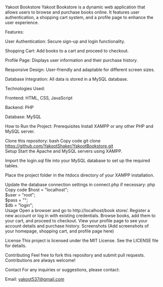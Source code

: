 Yakoot Bookstore
Yakoot Bookstore is a dynamic web application that allows users to browse and purchase books online. It features user authentication, a shopping cart system, and a profile page to enhance the user experience.

Features:

User Authentication: Secure sign-up and login functionality.

Shopping Cart: Add books to a cart and proceed to checkout.

Profile Page: Displays user information and their purchase history.

Responsive Design: User-friendly and adaptable for different screen sizes.

Database Integration: All data is stored in a MySQL database.


Technologies Used:

Frontend: HTML, CSS, JavaScript

Backend: PHP

Database: MySQL

How to Run the Project:
Prerequisites
Install XAMPP or any other PHP and MySQL server.

Clone this repository:
bash
Copy code
git clone https://github.com/YakootShaker/YakootBookstore.git  
Setup
Start the Apache and MySQL servers using XAMPP.

Import the login.sql file into your MySQL database to set up the required tables.

Place the project folder in the htdocs directory of your XAMPP installation.

Update the database connection settings in connect.php if necessary:
php
Copy code
$host = "localhost";  
$user = "root";  
$pass = "";  
$db = "login";  
Usage
Open a browser and go to http://localhost/book store/.
Register a new account or log in with existing credentials.
Browse books, add them to your cart, and proceed to checkout.
View your profile page to see your account details and purchase history.
Screenshots
(Add screenshots of your homepage, shopping cart, and profile page here)

License
This project is licensed under the MIT License. See the LICENSE file for details.

Contributing
Feel free to fork this repository and submit pull requests. Contributions are always welcome!

Contact
For any inquiries or suggestions, please contact:

Email: yakoot537@gmail.com


